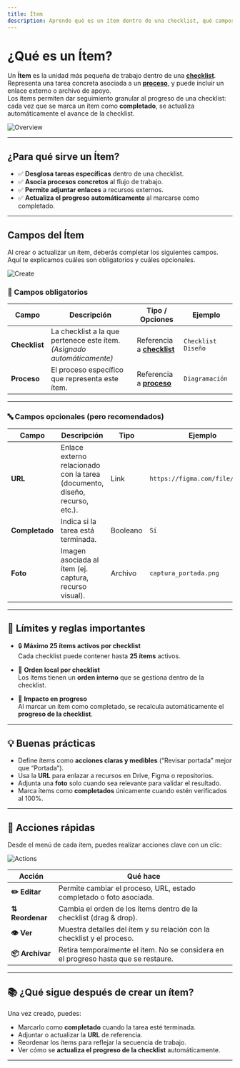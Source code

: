 ```yaml
---
title: Ítem
description: Aprende qué es un ítem dentro de una checklist, qué campos lo componen, cómo se ordena y qué límites aplica.
---
```


# ¿Qué es un Ítem?

Un **Ítem** es la unidad más pequeña de trabajo dentro de una **[checklist]**. Representa una tarea concreta asociada a un **[proceso]**, y puede incluir un enlace externo o archivo de apoyo.  
Los ítems permiten dar seguimiento granular al progreso de una checklist: cada vez que se marca un ítem como **completado**, se actualiza automáticamente el avance de la checklist.

![Overview](/images/en/projects/item/overview.webp)

---

## ¿Para qué sirve un Ítem?

- ✅ **Desglosa tareas específicas** dentro de una checklist.
- ✅ **Asocia procesos concretos** al flujo de trabajo.
- ✅ **Permite adjuntar enlaces** a recursos externos.
- ✅ **Actualiza el progreso automáticamente** al marcarse como completado.

---

## Campos del Ítem

Al crear o actualizar un ítem, deberás completar los siguientes campos. Aquí te explicamos cuáles son obligatorios y cuáles opcionales.

![Create](/images/en/projects/item/create.webp)

### 📌 Campos obligatorios

| Campo         | Descripción                                                             | Tipo / Opciones              | Ejemplo            |
| ------------- | ----------------------------------------------------------------------- | ---------------------------- | ------------------ |
| **Checklist** | La checklist a la que pertenece este ítem. _(Asignado automáticamente)_ | Referencia a **[checklist]** | `Checklist Diseño` |
| **Proceso**   | El proceso específico que representa este ítem.                         | Referencia a **[proceso]**   | `Diagramación`     |

---

### 🔤 Campos opcionales (pero recomendados)

| Campo          | Descripción                                                                 | Tipo     | Ejemplo                         |
| -------------- | --------------------------------------------------------------------------- | -------- | ------------------------------- |
| **URL**        | Enlace externo relacionado con la tarea (documento, diseño, recurso, etc.). | Link     | `https://figma.com/file/abc123` |
| **Completado** | Indica si la tarea está terminada.                                          | Booleano | `Sí`                            |
| **Foto**       | Imagen asociada al ítem (ej. captura, recurso visual).                      | Archivo  | `captura_portada.png`           |

---

## 📏 Límites y reglas importantes

- 🔒 **Máximo 25 ítems activos por checklist**  
  Cada checklist puede contener hasta **25 ítems** activos.

- 📐 **Orden local por checklist**  
  Los ítems tienen un **orden interno** que se gestiona dentro de la checklist.

- 🔄 **Impacto en progreso**  
  Al marcar un ítem como completado, se recalcula automáticamente el **progreso de la checklist**.

---

## 💡 Buenas prácticas

- Define ítems como **acciones claras y medibles** (“Revisar portada” mejor que “Portada”).
- Usa la **URL** para enlazar a recursos en Drive, Figma o repositorios.
- Adjunta una **foto** solo cuando sea relevante para validar el resultado.
- Marca ítems como **completados** únicamente cuando estén verificados al 100%.

---

## 🚀 Acciones rápidas

Desde el menú de cada ítem, puedes realizar acciones clave con un clic:

![Actions](/images/en/projects/item/actions.webp)

| Acción          | Qué hace                                                                            |
| --------------- | ----------------------------------------------------------------------------------- |
| **✏️ Editar**   | Permite cambiar el proceso, URL, estado completado o foto asociada.                 |
| **⇅ Reordenar** | Cambia el orden de los ítems dentro de la checklist (drag & drop).                  |
| **👁️ Ver**      | Muestra detalles del ítem y su relación con la checklist y el proceso.              |
| **📦 Archivar** | Retira temporalmente el ítem. No se considera en el progreso hasta que se restaure. |

---

## 📚 ¿Qué sigue después de crear un ítem?

Una vez creado, puedes:

- Marcarlo como **completado** cuando la tarea esté terminada.
- Adjuntar o actualizar la **URL** de referencia.
- Reordenar los ítems para reflejar la secuencia de trabajo.
- Ver cómo se **actualiza el progreso de la checklist** automáticamente.

---

[checklist]: /projects/checklist/
[proceso]: /projects/process/

<!--
## 🔗 Lectura recomendada

- (Agrega aquí enlaces internos a la documentación de procesos o flujos de trabajo cuando estén disponibles)
-->
